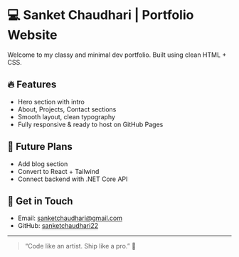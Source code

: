 # 💻 Sanket Chaudhari | Portfolio Website

Welcome to my classy and minimal dev portfolio. Built using clean HTML + CSS.

## 🔥 Features
- Hero section with intro
- About, Projects, Contact sections
- Smooth layout, clean typography
- Fully responsive & ready to host on GitHub Pages

## 🚀 Future Plans
- Add blog section
- Convert to React + Tailwind
- Connect backend with .NET Core API

## 👋 Get in Touch
- Email: sanketchaudhari@gmail.com  
- GitHub: [sanketchaudhari22](https://github.com/sanketchaudhari22)

---
> “Code like an artist. Ship like a pro.” 🎯
